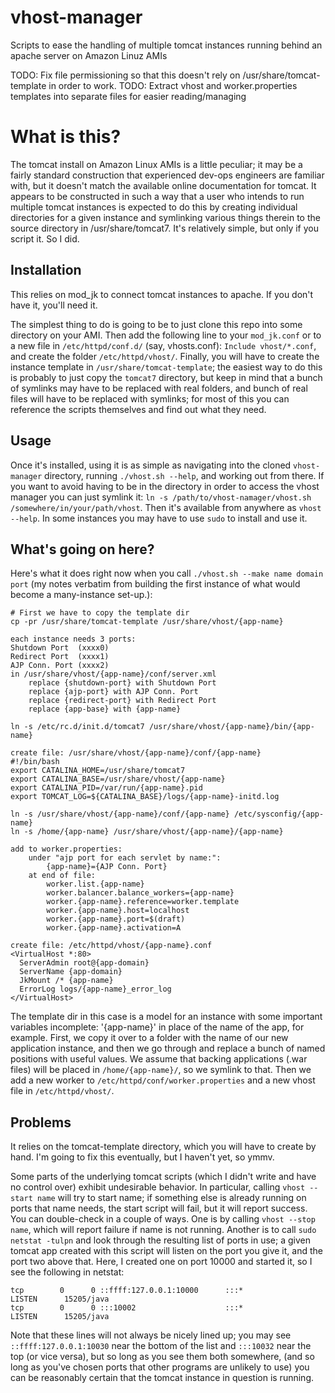 # vhost-manager
Scripts to ease the handling of multiple tomcat instances running behind an apache server on Amazon Linuz AMIs

TODO: Fix file permissioning so that this doesn't rely on /usr/share/tomcat-template in order to work.
TODO: Extract vhost and worker.properties templates into separate files for easier reading/managing

# What is this?

The tomcat install on Amazon Linux AMIs is a little peculiar; it may be a fairly standard construction that experienced dev-ops engineers are familiar with, but it doesn't match the available online documentation for tomcat. It appears to be constructed in such a way that a user who intends to run multiple tomcat instances is expected to do this by creating individual directories for a given instance and symlinking various things therein to the source directory in /usr/share/tomcat7. It's relatively simple, but only if you script it. So I did.

## Installation

This relies on mod_jk to connect tomcat instances to apache. If you don't have it, you'll need it.

The simplest thing to do is going to be to just clone this repo into some directory on your AMI. Then add the following line to your `mod_jk.conf` or to a new file in `/etc/httpd/conf.d/` (say, vhosts.conf): `Include vhost/*.conf`, and create the folder `/etc/httpd/vhost/`. Finally, you will have to create the instance template in `/usr/share/tomcat-template`; the easiest way to do this is probably to just copy the `tomcat7` directory, but keep in mind that a bunch of symlinks may have to be replaced with real folders, and bunch of real files will have to be replaced with symlinks; for most of this you can reference the scripts themselves and find out what they need.

## Usage

Once it's installed, using it is as simple as navigating into the cloned `vhost-manager` directory, running `./vhost.sh --help`, and working out from there. If you want to avoid having to be in the directory in order to access the vhost manager you can just symlink it: `ln -s /path/to/vhost-namager/vhost.sh /somewhere/in/your/path/vhost`. Then it's available from anywhere as `vhost --help`. In some instances you may have to use `sudo` to install and use it.

## What's going on here?

Here's what it does right now when you call `./vhost.sh --make name domain port` (my notes verbatim from building the first instance of what would become a many-instance set-up.):

```
# First we have to copy the template dir
cp -pr /usr/share/tomcat-template /usr/share/vhost/{app-name}

each instance needs 3 ports:
Shutdown Port  (xxxx0)
Redirect Port  (xxxx1)
AJP Conn. Port (xxxx2)
in /usr/share/vhost/{app-name}/conf/server.xml
    replace {shutdown-port} with Shutdown Port
    replace {ajp-port} with AJP Conn. Port
    replace {redirect-port} with Redirect Port
    replace {app-base} with {app-name}

ln -s /etc/rc.d/init.d/tomcat7 /usr/share/vhost/{app-name}/bin/{app-name}

create file: /usr/share/vhost/{app-name}/conf/{app-name}
#!/bin/bash
export CATALINA_HOME=/usr/share/tomcat7
export CATALINA_BASE=/usr/share/vhost/{app-name}
export CATALINA_PID=/var/run/{app-name}.pid
export TOMCAT_LOG=${CATALINA_BASE}/logs/{app-name}-initd.log

ln -s /usr/share/vhost/{app-name}/conf/{app-name} /etc/sysconfig/{app-name}
ln -s /home/{app-name} /usr/share/vhost/{app-name}/{app-name}

add to worker.properties:
    under "ajp port for each servlet by name:":
        {app-name}={AJP Conn. Port}
    at end of file:
        worker.list.{app-name}
        worker.balancer.balance_workers={app-name}
        worker.{app-name}.reference=worker.template
        worker.{app-name}.host=localhost
        worker.{app-name}.port=$(draft)
        worker.{app-name}.activation=A

create file: /etc/httpd/vhost/{app-name}.conf
<VirtualHost *:80>
  ServerAdmin root@{app-domain}
  ServerName {app-domain}
  JkMount /* {app-name}
  ErrorLog logs/{app-name}_error_log
</VirtualHost>
```

The template dir in this case is a model for an instance with some important variables incomplete: '{app-name}' in place of the name of the app, for example. First, we copy it over to a folder with the name of our new application instance, and then we go through and replace a bunch of named positions with useful values. We assume that backing applications (.war files) will be placed in `/home/{app-name}/`, so we symlink to that. Then we add a new worker to `/etc/httpd/conf/worker.properties` and a new vhost file in `/etc/httpd/vhost/`.

## Problems

It relies on the tomcat-template directory, which you will have to create by hand. I'm going to fix this eventually, but I haven't yet, so ymmv.

Some parts of the underlying tomcat scripts (which I didn't write and have no control over) exhibit undesirable behavior. In particular, calling `vhost --start name` will try to start name; if something else is already running on ports that name needs, the start script will fail, but it will report success. You can double-check in a couple of ways. One is by calling `vhost --stop name`, which will report failure if name is not running. Another is to call `sudo netstat -tulpn` and look through the resulting list of ports in use; a given tomcat app created with this script will listen on the port you give it, and the port two above that. Here, I created one on port 10000 and started it, so I see the following in netstat:

```
tcp        0      0 ::ffff:127.0.0.1:10000      :::*                        LISTEN      15205/java                  
tcp        0      0 :::10002                    :::*                        LISTEN      15205/java          
```

Note that these lines will not always be nicely lined up; you may see `::ffff:127.0.0.1:10030` near the bottom of the list and `:::10032` near the top (or vice versa), but so long as you see them both somewhere, (and so long as you've chosen ports that other programs are unlikely to use) you can be reasonably certain that the tomcat instance in question is running.
